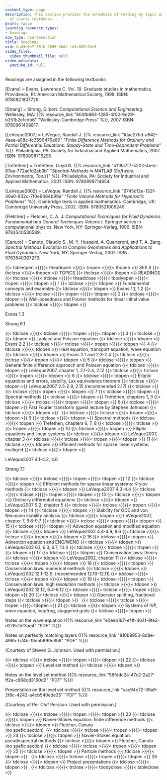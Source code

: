 ```yaml
---
content_type: page
description: This section provides the schedules of reading by topic and the list
  of course textbooks.
draft: false
learning_resource_types:
- Readings
ocw_type: CourseSection
title: Readings
uid: bad3c0e7-381b-2096-3b6d-fd3c887e2be9
video_files:
  video_thumbnail_file: null
video_metadata:
  youtube_id: null
---
```

Readings are assigned in the following textbooks:

\[Evans\] = Evans, Lawrence C. Vol. 19. Graduate studies in mathematics. Providence, RI: American Mathematical Society, 1998. ISBN: 9780821807729.

\[Strang\] = Strang, Gilbert. *Computational Science and Engineering*. Wellesley, MA: {{% resource_link "803fb983-1285-4f02-9d29-b251b2e1cdb6" "Wellesley-Cambridge Press" %}}, 2007. ISBN: 9780961408817.

\[LeVeque2007\] = LeVeque, Randall J. {{% resource_link "1dac27bd-a842-4aea-a98c-fc3599479e80" "*Finite Difference Methods for Ordinary and Partial Differential Equations: Steady-State and Time-Dependent Problems*" %}}. Philadelphia, PA: Society for Industrial and Applied Mathematics, 2007. ISBN: 9780898716290.

\[Trefethen\] = Trefethen, Lloyd N. {{% resource_link "b118a7f7-5202-4eec-87aa-772acfd2ab9b" "*Spectral Methods in MATLAB (Software, Environments, Tools)*" %}}. Philadelphia, PA: Society for Industrial and Applied Mathematics, 2001. ISBN: 9780898714654.

\[LeVeque2002\] = LeVeque, Randall J. {{% resource_link "6745df2e-132f-49a0-832c-7f0e9464b99a" "*Finite Volume Methods for Hyperbolic Problems*" %}}. Cambridge texts in applied mathematics. Cambridge, UK: Cambridge University Press, 2002. ISBN: 9780521009249.

\[Fletcher\] = Fletcher, C. A. J. *Computational Techniques for Fluid Dynamics. Fundamental and General Techniques Volume I*. Springer series in computational physics. New York, NY: Springer-Verlag, 1996. ISBN: 9783540530589.

\[Canuto\] = Canuto, Claudio S., M. Y. Hussaini, A. Quarteroni, and T. A. Zang. *Spectral Methods Evolution to Complex Geometries and Applications to Fluid Dynamics*. New York, NY: Springer-Verlag, 2007. ISBN: 9783540307273.

{{< tableopen >}}{{< theadopen >}}{{< tropen >}}{{< thopen >}}
SES #
{{< thclose >}}{{< thopen >}}
TOPICS
{{< thclose >}}{{< thopen >}}
READINGS
{{< thclose >}}{{< trclose >}}{{< theadclose >}}{{< tbodyopen >}}{{< tropen >}}{{< tdopen >}}
1
{{< tdclose >}}{{< tdopen >}}
Fundamental concepts and examples
{{< tdclose >}}{{< tdopen >}}
Evans 1.1, 1.2
{{< tdclose >}}{{< trclose >}}{{< tropen >}}{{< tdopen >}}
2
{{< tdclose >}}{{< tdopen >}}
Well-posedness and Fourier methods for linear initial value problems
{{< tdclose >}}{{< tdopen >}}

Evans 1.3

Strang 6.1

{{< tdclose >}}{{< trclose >}}{{< tropen >}}{{< tdopen >}}
3
{{< tdclose >}}{{< tdopen >}}
Laplace and Poisson equation
{{< tdclose >}}{{< tdopen >}}
Evans 2.2
{{< tdclose >}}{{< trclose >}}{{< tropen >}}{{< tdopen >}}
4
{{< tdclose >}}{{< tdopen >}}
Heat equation, transport equation, wave equation
{{< tdclose >}}{{< tdopen >}}
Evans 2.1 and 2.3-2.4
{{< tdclose >}}{{< trclose >}}{{< tropen >}}{{< tdopen >}}
5
{{< tdclose >}}{{< tdopen >}}
General finite difference approach and Poisson equation
{{< tdclose >}}{{< tdopen >}}
LeVeque2007, chapter 1, 2.1-2.4, 2.12
{{< tdclose >}}{{< trclose >}}{{< tropen >}}{{< tdopen >}}
6
{{< tdclose >}}{{< tdopen >}}
Elliptic equations and errors, stability, Lax equivalence theorem
{{< tdclose >}}{{< tdopen >}}
LeVeque2007 2.5-2.9, 2.15 (recommended 2.17)
{{< tdclose >}}{{< trclose >}}{{< tropen >}}{{< tdopen >}}
7
{{< tdclose >}}{{< tdopen >}}
Spectral methods
{{< tdclose >}}{{< tdopen >}}
Trefethen, chapters 1, 3
{{< tdclose >}}{{< trclose >}}{{< tropen >}}{{< tdopen >}}
8
{{< tdclose >}}{{< tdopen >}}
Fast Fourier transform (guest lecture by Stephen Johnson)
{{< tdclose >}}{{< tdopen >}}
 
{{< tdclose >}}{{< trclose >}}{{< tropen >}}{{< tdopen >}}
9
{{< tdclose >}}{{< tdopen >}}
Spectral methods
{{< tdclose >}}{{< tdopen >}}
Trefethen, chapters 6, 7, 8
{{< tdclose >}}{{< trclose >}}{{< tropen >}}{{< tdopen >}}
10
{{< tdclose >}}{{< tdopen >}}
Elliptic equations and linear systems
{{< tdclose >}}{{< tdopen >}}
LeVeque2007, chapter 3
{{< tdclose >}}{{< trclose >}}{{< tropen >}}{{< tdopen >}}
11
{{< tdclose >}}{{< tdopen >}}
Efficient methods for sparse linear systems: multigrid
{{< tdclose >}}{{< tdopen >}}

LeVeque2007 4.1-4.2, 4.6

Strang 7.1

{{< tdclose >}}{{< trclose >}}{{< tropen >}}{{< tdopen >}}
12
{{< tdclose >}}{{< tdopen >}}
Efficient methods for sparse linear systems: Krylov methods
{{< tdclose >}}{{< tdopen >}}
LeVeque2007 4.3-4.4
{{< tdclose >}}{{< trclose >}}{{< tropen >}}{{< tdopen >}}
13
{{< tdclose >}}{{< tdopen >}}
Ordinary differential equations
{{< tdclose >}}{{< tdopen >}}
LeVeque2007 9.2, chapter 5
{{< tdclose >}}{{< trclose >}}{{< tropen >}}{{< tdopen >}}
14
{{< tdclose >}}{{< tdopen >}}
Stability for ODE and von Neumann stability analysis
{{< tdclose >}}{{< tdopen >}}
LeVeque2007, chapter 7, 9.6-9.7
{{< tdclose >}}{{< trclose >}}{{< tropen >}}{{< tdopen >}}
15
{{< tdclose >}}{{< tdopen >}}
Advection equation and modified equation
{{< tdclose >}}{{< tdopen >}}
LeVeque2002 4.4-4.9, 8.6
{{< tdclose >}}{{< trclose >}}{{< tropen >}}{{< tdopen >}}
16
{{< tdclose >}}{{< tdopen >}}
Advection equation and ENO/WENO
{{< tdclose >}}{{< tdopen >}}
LeVeque2002 6.1, 6.3, 6.7, 10.4
{{< tdclose >}}{{< trclose >}}{{< tropen >}}{{< tdopen >}}
17
{{< tdclose >}}{{< tdopen >}}
Conservation laws: theory
{{< tdclose >}}{{< tdopen >}}
LeVeque2002, chapter 11
{{< tdclose >}}{{< trclose >}}{{< tropen >}}{{< tdopen >}}
18
{{< tdclose >}}{{< tdopen >}}
Conservation laws: numerical methods
{{< tdclose >}}{{< tdopen >}}
LeVeque2002 12.1-12.9, (recommended 12.10-12.11)
{{< tdclose >}}{{< trclose >}}{{< tropen >}}{{< tdopen >}}
19
{{< tdclose >}}{{< tdopen >}}
Conservation laws: high resolution methods
{{< tdclose >}}{{< tdopen >}}
LeVeque2002 12.12, 6.4-6.12
{{< tdclose >}}{{< trclose >}}{{< tropen >}}{{< tdopen >}}
20
{{< tdclose >}}{{< tdopen >}}
Operator splitting, fractional steps
{{< tdclose >}}{{< tdopen >}}
 
{{< tdclose >}}{{< trclose >}}{{< tropen >}}{{< tdopen >}}
21
{{< tdclose >}}{{< tdopen >}}
Systems of IVP, wave equation, leapfrog, staggered grids
{{< tdclose >}}{{< tdopen >}}

Notes on the wave equation ({{% resource_link "e0eeb167-ef1f-464f-9fe3-d278c1df3ae4" "PDF" %}})

Notes on perfectly matching layers ({{% resource_link "810b9953-8d8e-496b-b74b-13ebb890c8b8" "PDF" %}})

(Courtesy of Steven G. Johnson. Used with permission.)

{{< tdclose >}}{{< trclose >}}{{< tropen >}}{{< tdopen >}}
22
{{< tdclose >}}{{< tdopen >}}
Level set method
{{< tdclose >}}{{< tdopen >}}

Notes on the level set method ({{% resource_link "58fddc2a-47c2-2a27-ff2a-c868cd3160d2" "PDF" %}})

Presentation on the level set method ({{% resource_link "cac94c72-39a9-2f8c-4242-a4cb540ede35" "PDF" %}})

(Courtesy of Per Olof Persson. Used with permission.)

{{< tdclose >}}{{< trclose >}}{{< tropen >}}{{< tdopen >}}
23
{{< tdclose >}}{{< tdopen >}}
Navier-Stokes equation: finite difference methods
{{< tdclose >}}{{< tdopen >}}
Fletcher, Canuto   
(no spefic section) 
{{< tdclose >}}{{< trclose >}}{{< tropen >}}{{< tdopen >}}
24
{{< tdclose >}}{{< tdopen >}}
Navier-Stokes equation: pseudospectral methods
{{< tdclose >}}{{< tdopen >}}
Fletcher, Canuto   
(no spefic section)
{{< tdclose >}}{{< trclose >}}{{< tropen >}}{{< tdopen >}}
25
{{< tdclose >}}{{< tdopen >}}
Particle methods
{{< tdclose >}}{{< tdopen >}}
 
{{< tdclose >}}{{< trclose >}}{{< tropen >}}{{< tdopen >}}
26
{{< tdclose >}}{{< tdopen >}}
Project presentations
{{< tdclose >}}{{< tdopen >}}
 
{{< tdclose >}}{{< trclose >}}{{< tbodyclose >}}{{< tableclose >}}